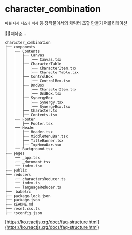 # character_combination

`마블` `디시` `디즈니` `픽사` 등 창작물에서의 캐릭터 조합 만들기 어플리케이션

👨‍🔧제작중...

```
character_combination
├── components
│   ├── Contents
│   │   ├── Canvas
│   │   │   ├── Canvas.tsx
│   │   ├── CharacterTable
│   │   │   ├── CharacterItem.tsx
│   │   │   ├── CharacterTable.tsx
│   │   ├── ControlBox
│   │   │   ├── ControlBox.tsx
│   │   ├── DndBox
│   │   │   ├── CharacterItem.tsx
│   │   │   ├── DndBox.tsx
│   │   ├── SynergyBox
│   │   │   ├── Synergy.tsx
│   │   │   ├── SynergyBox.tsx
│   │   ├── Character.ts
│   │   ├── Contents.tsx
│   ├── Footer
│   │   ├── Footer.tsx
│   ├── Header
│   │   ├── Header.tsx
│   │   ├── MiddleMenuBar.tsx
│   │   ├── TitleBanner.tsx
│   │   ├── TopMenuBar.tsx
│   ├── Background.tsx
├── pages
│   ├── _app.tsx
│   ├── _document.tsx
│   ├── index.tsx
├── public
├── reducers
│   ├── charactersReducer.ts
│   ├── index.ts
│   ├── languageReducer.ts
├── .babelrc
├── package-lock.json
├── package.json
├── README.md
├── reset.css.ts
├── tsconfig.json
```

[https://ko.reactjs.org/docs/faq-structure.html](https://ko.reactjs.org/docs/faq-structure.html)
